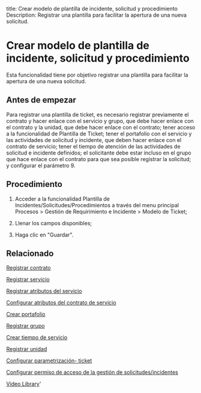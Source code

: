 title: Crear modelo de plantilla de incidente, solicitud y procedimiento
Description: Registrar una plantilla para facilitar la apertura de una nueva solicitud.
# Crear modelo de plantilla de incidente, solicitud y procedimiento


Esta funcionalidad tiene por objetivo registrar una plantilla para facilitar la
apertura de una nueva solicitud.

Antes de empezar
--------------------

Para registrar una plantilla de ticket, es necesario registrar previamente el
contrato y hacer enlace con el servicio y grupo, que debe hacer enlace con el
contrato y la unidad, que debe hacer enlace con el contrato; tener acceso a la
funcionalidad de Plantilla de Ticket; tener el portafolio con el servicio y las
actividades de solicitud y incidente, que deben hacer enlace con el contrato de
servicio; tener el tiempo de atención de las actividades de solicitud e
incidente definidos; el solicitante debe estar incluso en el grupo que hace
enlace con el contrato para que sea posible registrar la solicitud; y configurar
el parámetro 9.

Procedimiento
-----------------

1.  Acceder a la funcionalidad Plantilla de
    Incidentes/Solicitudes/Procedimientos a través del menu principal Procesos
    \> Gestión de Requirimiento e Incidente \> Modelo de Ticket;

2.  Llenar los campos disponibles;

3.  Haga clic en "Guardar".



Relacionado
-------

[Registrar contrato](/es-es/citsmart-platform-9/additional-features/contract-management/use/register-contract.html)

[Registrar servicio](/es-es/citsmart-platform-9/processes/portfolio-and-catalog/use/register-a-service.html)

[Registrar atributos del servicio](/es-es/citsmart-platform-9/processes/portfolio-and-catalog/use/configure-services-attributes.html)

[Configurar atributos del contrato de servicio](/es-es/citsmart-platform-9/processes/portfolio-and-catalog/use/service-contract-attributes.html)

[Crear portafolio](/es-es/citsmart-platform-9/processes/portfolio-and-catalog/use/create-the-portfolio.html)

[Registrar grupo](/es-es/citsmart-platform-9/initial-settings/access-settings/user/register-groups.html)

[Crear tiempo de servicio](/es-es/citsmart-platform-9/processes/service-level/configuration/create-time-attendance.html)

[Registrar unidad](/es-es/citsmart-platform-9/platform-administration/region-and-language/register-unit.html)

[Configurar parametrización- ticket](/es-es/citsmart-platform-9/platform-administration/parameters-list/configure-parametrization-ticket.html)

[Configurar permiso de acceso de la gestión de solicitudes/incidentes](/es-es/citsmart-platform-9/processes/tickets/configuration/access-ticket-management.html)


<i class='fa fa-youtube-play  fa-2x' style='color:#97ce17;vertical-align: middle;'> </i> [Video Library](https://www.youtube.com/playlist?list=PLB5qK2uzf2ROl8PJLi-kszYhGzr17uvz-)'


<!-- !!! tip "About"

    <b>Product/Version:</b> CITSmart | 8.00 &nbsp;&nbsp;
    <b>Updated:</b>01/25/2021 - Anna Martins


